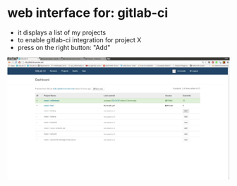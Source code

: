 # web interface for: gitlab-ci 
- it displays a list of my projects
- to enable gitlab-ci integration for project X
- press on the right button: "Add"


![enable integration for my projects](enable_integration_for_my_project.png.png)
